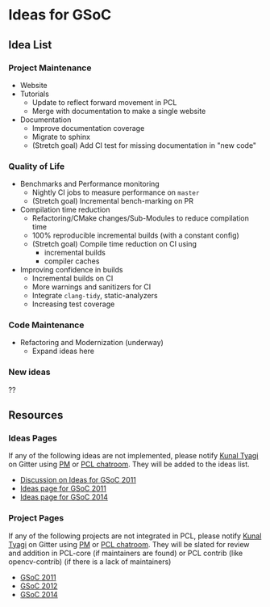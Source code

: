 # Ideas for GSoC

## Idea List

### Project Maintenance
* Website
* Tutorials
  * Update to reflect forward movement in PCL
  * Merge with documentation to make a single website
* Documentation
  * Improve documentation coverage
  * Migrate to sphinx
  * (Stretch goal) Add CI test for missing documentation in "new code"

### Quality of Life
* Benchmarks and Performance monitoring
  * Nightly CI jobs to measure performance on `master`
  * (Stretch goal) Incremental bench-marking on PR
* Compilation time reduction
  * Refactoring/CMake changes/Sub-Modules to reduce compilation time
  * 100% reproducible incremental builds (with a constant config)
  * (Stretch goal) Compile time reduction on CI using
    * incremental builds
    * compiler caches
* Improving confidence in builds
  * Incremental builds on CI
  * More warnings and sanitizers for CI
  * Integrate `clang-tidy`, static-analyzers
  * Increasing test coverage

### Code Maintenance
* Refactoring and Modernization (underway)
  * Expand ideas here

### New ideas
??

## Resources
### Ideas Pages
If any of the following ideas are not implemented, please notify [Kunal Tyagi](https://github.com/kunaltyagi) on Gitter using [PM](https://gitter.im/kunaltyagi) or [PCL chatroom](https://gitter.im/PointCloudLibrary/pcl). They will be added to the ideas list.
* [Discussion on Ideas for GSoC 2011](http://www.pcl-developers.org/two-more-projects-for-GSOC-tt4645184.html#none)
* [Ideas page for GSoC 2011](https://web.archive.org/web/20130314145536/http://www.pointclouds.org:80/gsoc2011/ideas.html)
* [Ideas page for GSoC 2014](http://www.pointclouds.org/gsoc/)
### Project Pages
If any of the following projects are not integrated in PCL, please notify [Kunal Tyagi](https://github.com/kunaltyagi) on Gitter using [PM](https://gitter.im/kunaltyagi) or [PCL chatroom](https://gitter.im/PointCloudLibrary/pcl). They will be slated for review and addition in PCL-core (if maintainers are found) or PCL contrib (like opencv-contrib) (if there is a lack of maintainers)
* [GSoC 2011](http://www.pointclouds.org/blog/gsoc/)
* [GSoC 2012](https://web.archive.org/web/20121009031358/http://pointclouds.org:80/news/pcl-gsoc-kickstart.html)
* [GSoC 2014](http://www.pointclouds.org/blog/gsoc14/index.php)